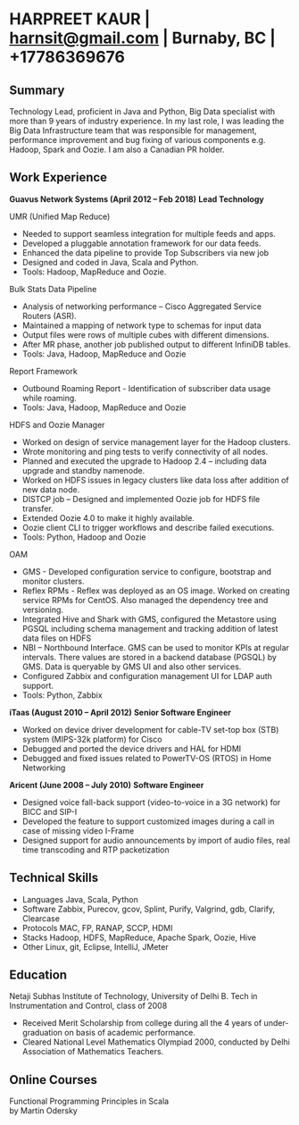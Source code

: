 # HARPREET KAUR | harnsit@gmail.com | Burnaby, BC | +17786369676 

## Summary

Technology Lead, proficient in Java and Python, Big Data specialist with more than 9 years of industry experience. In my last role, I was leading the Big Data Infrastructure team that was responsible for management, performance improvement and bug fixing of various components e.g. Hadoop, Spark and Oozie. I am also a Canadian PR holder. 

## Work Experience 
 
**Guavus Network Systems (April 2012 – Feb 2018)**
**Lead Technology**

UMR (Unified Map Reduce)  
* Needed to support seamless integration for multiple feeds and apps. 
* Developed a pluggable annotation framework for our data feeds. 
* Enhanced the data pipeline to provide Top Subscribers via new job
* Designed and coded in Java, Scala and Python.  
* Tools: Hadoop, MapReduce and Oozie. 

Bulk Stats Data Pipeline 
* Analysis of networking performance – Cisco Aggregated Service Routers (ASR). 
* Maintained a mapping of network type to schemas for input data
* Output files were rows of multiple cubes with different dimensions. 
* After MR phase, another job published output to different InfiniDB tables. 
* Tools:  Java, Hadoop, MapReduce and Oozie

Report Framework 
* Outbound Roaming Report - Identification of subscriber data usage while roaming. 
* Tools:  Java, Hadoop, MapReduce and Oozie

HDFS and Oozie Manager 
* Worked on design of service management layer for the Hadoop clusters. 
* Wrote monitoring and ping tests to verify connectivity of all nodes. 
* Planned and executed the upgrade to Hadoop 2.4 – including data upgrade and standby namenode. 
* Worked on HDFS issues in legacy clusters like data loss after addition of new data node. 
* DISTCP job – Designed and implemented Oozie job for HDFS file transfer. 
* Extended Oozie 4.0 to make it highly available. 
* Oozie client CLI to trigger workflows and describe failed executions. 
* Tools:  Python, Hadoop and Oozie

OAM 
* GMS - Developed configuration service to configure, bootstrap and monitor clusters.
* Reflex RPMs - Reflex was deployed as an OS image. Worked on creating service RPMs for CentOS. Also managed the dependency tree and versioning.
* Integrated Hive and Shark with GMS, configured the Metastore using PGSQL including schema management and tracking addition of latest data files on HDFS 
* NBI – Northbound Interface. GMS can be used to monitor KPIs at regular intervals. There values are stored in a backend database (PGSQL) by GMS. Data is queryable by GMS UI and also other services.
* Configured Zabbix and configuration management UI for LDAP auth support. 
* Tools:  Python, Zabbix


**iTaas (August 2010 – April 2012)**
**Senior Software Engineer**
 
* Worked on device driver development for cable-TV set-top box (STB) system (MIPS-32k platform) for Cisco 
* Debugged and ported the device drivers and HAL for HDMI 
* Debugged and fixed issues related to PowerTV-OS (RTOS) in Home Networking 

**Aricent (June 2008 – July 2010)**
**Software Engineer**
 
* Designed voice fall-back support (video-to-voice in a 3G network) for BICC and SIP-I 
* Developed the feature to support customized images during a call in case of missing video I-Frame 
* Designed support for audio announcements by import of audio files, real time transcoding and RTP packetization 
 
## Technical Skills 
 
* Languages        Java, Scala, Python
* Software        Zabbix, Purecov, gcov, Splint, Purify, Valgrind, gdb, Clarify, Clearcase
* Protocols        MAC, FP, RANAP, SCCP, HDMI
* Stacks            Hadoop, HDFS, MapReduce, Apache Spark, Oozie, Hive
* Other            Linux, git, Eclipse, IntelliJ, JMeter

## Education 
 
Netaji Subhas Institute of Technology, University of Delhi 
B. Tech in Instrumentation and Control, class of 2008 
* Received Merit Scholarship from college during all the 4 years of under-graduation on basis of academic performance. 
* Cleared National Level Mathematics Olympiad 2000, conducted by Delhi Association of Mathematics Teachers. 

## Online Courses

Functional Programming Principles in Scala  
by Martin Odersky 

